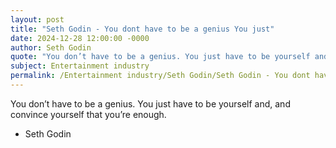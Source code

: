 ```yaml
---
layout: post
title: "Seth Godin - You dont have to be a genius You just"
date: 2024-12-28 12:00:00 -0000
author: Seth Godin
quote: "You don’t have to be a genius. You just have to be yourself and, and convince yourself that you’re enough."
subject: Entertainment industry
permalink: /Entertainment industry/Seth Godin/Seth Godin - You dont have to be a genius You just
---
```


You don’t have to be a genius. You just have to be yourself and, and convince yourself that you’re enough.

- Seth Godin
